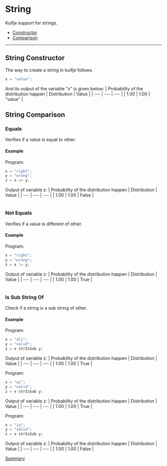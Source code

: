 # String

Kuifje support for strings.

- [Constructor](#string-constructor)
- [Comparison](#string-comparison)

---

## String Constructor

The way to create a string in kuifje follows.
```python
x = "value";
```

And its output of the variable "x" is given below:
| Probability of the distribution happen | Distribution | Value | 
| --- | --- | --- |
| 1.00 | 1.00 | "value" |

## String Comparison

### Equals

Verifies if a value is equal to other.

#### Example

Program:
```python
x = "right";
y = "wrong";
z = x == y;
```

Output of variable z:
| Probability of the distribution happen | Distribution | Value | 
| --- | --- | --- |
| 1.00 | 1.00 | False |

#

### Not Equals

Verifies if a value is different of other.

#### Example

Program:
```python
x = "right";
y = "wrong";
z = x != y;
```

Output of variable z:
| Probability of the distribution happen | Distribution | Value | 
| --- | --- | --- |
| 1.00 | 1.00 | True |

#

### Is Sub String Of

Check if a string is a sub string of other.

#### Example

Program:
```python
x = "ali";
y = "valid";
z = x strIsSub y;
```

Output of variable z:
| Probability of the distribution happen | Distribution | Value | 
| --- | --- | --- |
| 1.00 | 1.00 | True |

Program:
```python
x = "ai";
y = "valid";
z = x strIsSub y;
```

Output of variable z:
| Probability of the distribution happen | Distribution | Value | 
| --- | --- | --- |
| 1.00 | 1.00 | True |

Program:
```python
x = "ia";
y = "valid";
z = x strIsSub y;
```

Output of variable z:
| Probability of the distribution happen | Distribution | Value | 
| --- | --- | --- |
| 1.00 | 1.00 | False |

[Summary](https://github.com/gleisonsdm/Kuifje-Documentation)
